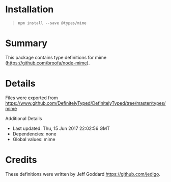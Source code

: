 # Installation
> `npm install --save @types/mime`

# Summary
This package contains type definitions for mime (https://github.com/broofa/node-mime).

# Details
Files were exported from https://www.github.com/DefinitelyTyped/DefinitelyTyped/tree/master/types/mime

Additional Details
 * Last updated: Thu, 15 Jun 2017 22:02:56 GMT
 * Dependencies: none
 * Global values: mime

# Credits
These definitions were written by Jeff Goddard <https://github.com/jedigo>.
